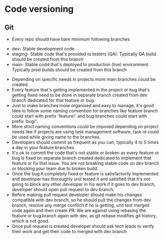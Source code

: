# Code versioning
## Git
- Every repo should have bare minimum following branches
* dev- Stable development code
* staging- Stable code that's provided to testers (QA). Typically QA build should be created from this branch
* main- Stable codd that's deployed to production (live) environment. Typically prod builds should be created from this branch
- Depending on specific needs in projects more main branches could be created.
- Every feature that's getting implemented in the project or bug that's getting fixed need to be done in separate branch created from dev branch dedicated for that feature or bug
- Just to make branches more organised and easy to manage, it's good idea to follow some naming convention for branches like feature branch could start with prefix 'feature/' and bug branches could start with prefix 'bug/'.
- More strict naming conventions could be imposed depending on project needs like if projects are using task management software, task id could be used while giving name to the branches.
- Developers should commit as frequent as you can, typically 4 to 5 times a day in your feature branches.
- It's ok to commit the code that's not stable or broken as every feature or bug is fixed on separate branch created dedicated to implement that feature or fix that issue. You are not breaking stable code on dev branch or blocking your team due to broken build.
- Once the bug it completely fixed or feature is satisfactorily implemented and developer has thoroughly unit tested it and satisfied that it's not going to block any other developer in his work if it goes to dev branch, developer should open pull request to dev branch.
- Before makinig pull request developer should make his changes compatible with dev branch, so he should pull the changes from dev branch, resolve any merge conflich if he is getting, unit test merged code again and then create PR. We are against using rebasing the feature or bug branch again with dev, as git rebase modifies git history, which is not good.
- Once pull request is created developer should ask tech leads to verify their work and get their code to merged with dev branch
